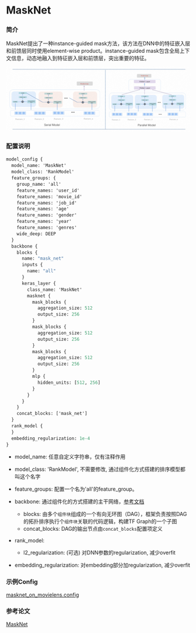 # MaskNet

### 简介

MaskNet提出了一种instance-guided mask方法，该方法在DNN中的特征嵌入层和前馈层同时使用element-wise product。instance-guided mask包含全局上下文信息，动态地融入到特征嵌入层和前馈层，突出重要的特征。

![MaskNet](../../images/models/masknet.jpg)

### 配置说明

```protobuf
model_config {
  model_name: 'MaskNet'
  model_class: 'RankModel'
  feature_groups: {
    group_name: 'all'
    feature_names: 'user_id'
    feature_names: 'movie_id'
    feature_names: 'job_id'
    feature_names: 'age'
    feature_names: 'gender'
    feature_names: 'year'
    feature_names: 'genres'
    wide_deep: DEEP
  }
  backbone {
    blocks {
      name: "mask_net"
      inputs {
        name: "all"
      }
      keras_layer {
        class_name: 'MaskNet'
        masknet {
          mask_blocks {
            aggregation_size: 512
            output_size: 256
          }
          mask_blocks {
            aggregation_size: 512
            output_size: 256
          }
          mask_blocks {
            aggregation_size: 512
            output_size: 256
          }
          mlp {
            hidden_units: [512, 256]
          }
        }
      }
    }
    concat_blocks: ['mask_net']
  }
  rank_model {
  }
  embedding_regularization: 1e-4
}
```

- model_name: 任意自定义字符串，仅有注释作用

- model_class: 'RankModel', 不需要修改, 通过组件化方式搭建的排序模型都叫这个名字

- feature_groups: 配置一个名为'all'的feature_group。

- backbone: 通过组件化的方式搭建的主干网络，[参考文档](../component/backbone.md)

  - blocks: 由多个`组件块`组成的一个有向无环图（DAG），框架负责按照DAG的拓扑排序执行个`组件块`关联的代码逻辑，构建TF Graph的一个子图
  - concat_blocks: DAG的输出节点由`concat_blocks`配置项定义

- rank_model:

  - l2_regularization: (可选) 对DNN参数的regularization, 减少overfit

- embedding_regularization: 对embedding部分加regularization, 减少overfit

### 示例Config

[masknet_on_movielens.config](https://github.com/alibaba/EasyRec/tree/master/examples/configs/masknet_on_movielens.config)

### 参考论文

[MaskNet](https://arxiv.org/pdf/2102.07619)
